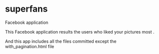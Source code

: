 # superfans
Facebook application 

This Facebook application results the users who liked your pictures most .

And this app includes all the files committed except the with_pagination.html file 



